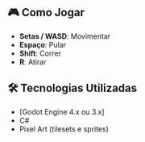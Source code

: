 ## 🎮 Como Jogar

- **Setas / WASD**: Movimentar
- **Espaço**: Pular
- **Shift**: Correr
- **R**: Atirar

## 🛠️ Tecnologias Utilizadas

- [Godot Engine 4.x ou 3.x]
- C#
- Pixel Art (tilesets e sprites)
